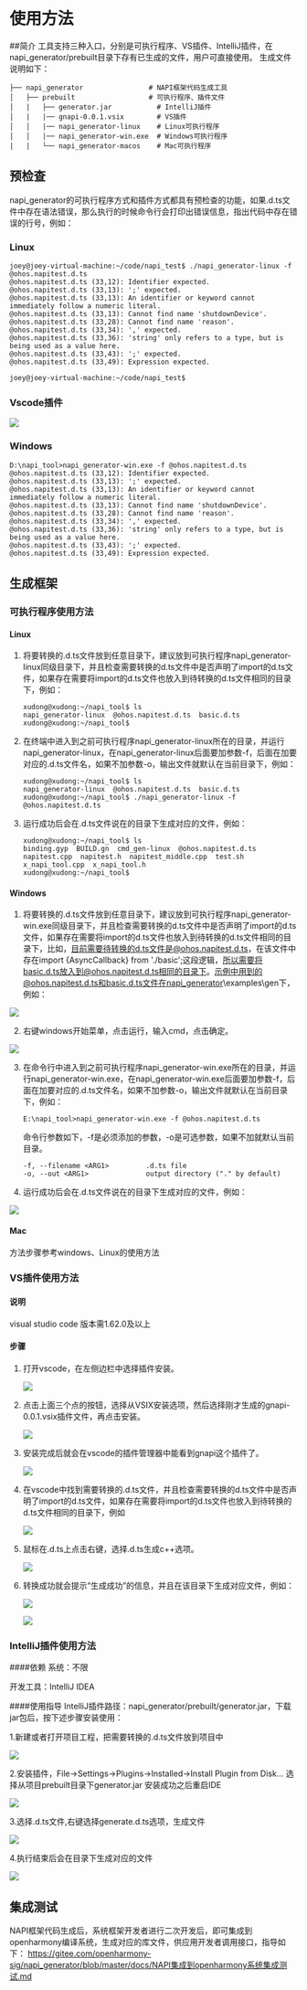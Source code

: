 # 使用方法
##简介
工具支持三种入口，分别是可执行程序、VS插件、IntelliJ插件，在napi_generator/prebuilt目录下存有已生成的文件，用户可直接使用。
生成文件说明如下：

```
├── napi_generator                # NAPI框架代码生成工具
│   ├── prebuilt                  # 可执行程序、插件文件
│   |   ├── generator.jar           # IntelliJ插件
│   |   |── gnapi-0.0.1.vsix        # VS插件
│   │   |── napi_generator-linux    # Linux可执行程序 
│   │   |── napi_generator-win.exe  # Windows可执行程序    
|   |   └── napi_generator-macos    # Mac可执行程序              

```


## 预检查
napi_generator的可执行程序方式和插件方式都具有预检查的功能，如果.d.ts文件中存在语法错误，那么执行的时候命令行会打印出错误信息，指出代码中存在错误的行号，例如：

### Linux

```
joey@joey-virtual-machine:~/code/napi_test$ ./napi_generator-linux -f @ohos.napitest.d.ts
@ohos.napitest.d.ts (33,12): Identifier expected.
@ohos.napitest.d.ts (33,13): ';' expected.
@ohos.napitest.d.ts (33,13): An identifier or keyword cannot immediately follow a numeric literal.
@ohos.napitest.d.ts (33,13): Cannot find name 'shutdownDevice'.
@ohos.napitest.d.ts (33,28): Cannot find name 'reason'.
@ohos.napitest.d.ts (33,34): ',' expected.
@ohos.napitest.d.ts (33,36): 'string' only refers to a type, but is being used as a value here.
@ohos.napitest.d.ts (33,43): ';' expected.
@ohos.napitest.d.ts (33,49): Expression expected.

joey@joey-virtual-machine:~/code/napi_test$ 
```
### Vscode插件

![](figures\pic-plug-in-pre-inspection.png)

### Windows

```
D:\napi_tool>napi_generator-win.exe -f @ohos.napitest.d.ts                                                                      @ohos.napitest.d.ts (33,12): Identifier expected.                                                                              @ohos.napitest.d.ts (33,13): ';' expected.                                                                                    @ohos.napitest.d.ts (33,13): An identifier or keyword cannot immediately follow a numeric literal.                            @ohos.napitest.d.ts (33,13): Cannot find name 'shutdownDevice'.                                                                @ohos.napitest.d.ts (33,28): Cannot find name 'reason'.                                                            @ohos.napitest.d.ts (33,34): ',' expected.                                                                                      @ohos.napitest.d.ts (33,36): 'string' only refers to a type, but is being used as a value here.                                @ohos.napitest.d.ts (33,43): ';' expected.                                                                                      @ohos.napitest.d.ts (33,49): Expression expected.    
```

## 生成框架

### 可执行程序使用方法
#### Linux

1) 将要转换的.d.ts文件放到任意目录下，建议放到可执行程序napi_generator-linux同级目录下，并且检查需要转换的d.ts文件中是否声明了import的d.ts文件，如果存在需要将import的d.ts文件也放入到待转换的d.ts文件相同的目录下，例如：

   ```
   xudong@xudong:~/napi_tool$ ls
   napi_generator-linux  @ohos.napitest.d.ts  basic.d.ts
   xudong@xudong:~/napi_tool$ 

   ```

2) 在终端中进入到之前可执行程序napi_generator-linux所在的目录，并运行napi_generator-linux，在napi_generator-linux后面要加参数-f，后面在加要对应的.d.ts文件名，如果不加参数-o，输出文件就默认在当前目录下，例如：

   ```
   xudong@xudong:~/napi_tool$ ls
   napi_generator-linux  @ohos.napitest.d.ts  basic.d.ts
   xudong@xudong:~/napi_tool$ ./napi_generator-linux -f @ohos.napitest.d.ts 
   
   ```
3) 运行成功后会在.d.ts文件说在的目录下生成对应的文件，例如：

   ```
   xudong@xudong:~/napi_tool$ ls
   binding.gyp  BUILD.gn  cmd_gen-linux  @ohos.napitest.d.ts  napitest.cpp  napitest.h  napitest_middle.cpp  test.sh  x_napi_tool.cpp  x_napi_tool.h
   xudong@xudong:~/napi_tool$ 
   
   ```
#### Windows

1) 将要转换的.d.ts文件放到任意目录下，建议放到可执行程序napi_generator-win.exe同级目录下，并且检查需要转换的d.ts文件中是否声明了import的d.ts文件，如果存在需要将import的d.ts文件也放入到待转换的d.ts文件相同的目录下，比如，目前需要待转换的d.ts文件是@ohos.napitest.d.ts，在该文件中存在import {AsyncCallback} from './basic';这段逻辑，所以需要将basic.d.ts放入到@ohos.napitest.d.ts相同的目录下。示例中用到的@ohos.napitest.d.ts和basic.d.ts文件在napi_generator\examples\gen下，例如：

![](figures/pic-d-ts-location.png)

2) 右键windows开始菜单，点击运行，输入cmd，点击确定。

![](figures/pic-cmd.png)

3. 在命令行中进入到之前可执行程序napi_generator-win.exe所在的目录，并运行napi_generator-win.exe，在napi_generator-win.exe后面要加参数-f，后面在加要对应的.d.ts文件名，如果不加参数-o，输出文件就默认在当前目录下，例如：

   ```
   E:\napi_tool>napi_generator-win.exe -f @ohos.napitest.d.ts
   
   ```

   命令行参数如下，-f是必须添加的参数，-o是可选参数，如果不加就默认当前目录。

   ```
   -f, --filename <ARG1>         .d.ts file                                            -o, --out <ARG1>              output directory ("." by default)
   ```

   

4. 运行成功后会在.d.ts文件说在的目录下生成对应的文件，例如：

![](figures/pic-d-ts-transition.png)



#### Mac
方法步骤参考windows、Linux的使用方法

### VS插件使用方法
#### 说明
visual studio code 版本需1.62.0及以上

#### 步骤

1) 打开vscode，在左侧边栏中选择插件安装。

   ![](figures/pic-plug-in-search.png)

2) 点击上面三个点的按钮，选择从VSIX安装选项，然后选择刚才生成的gnapi-0.0.1.vsix插件文件，再点击安装。

   ![](figures/pic-plug-in-select.png)

3) 安装完成后就会在vscode的插件管理器中能看到gnapi这个插件了。

   ![](figures/pic-plug-in-gnapi.png)

4. 在vscode中找到需要转换的.d.ts文件，并且检查需要转换的d.ts文件中是否声明了import的d.ts文件，如果存在需要将import的d.ts文件也放入到待转换的d.ts文件相同的目录下，例如

   ![](figures/pic-plug-in-select-d-ts.png)

5. 鼠标在.d.ts上点击右键，选择.d.ts生成c++选项。

   ![](figures/pic-plug-in-gen-c++.png)

6. 转换成功就会提示“生成成功”的信息，并且在该目录下生成对应文件，例如：

   ![](figures/pic-plug-in-gen-sucess.png)

   ![](figures/pic-plug-in-gen-result.png)


### IntelliJ插件使用方法
####依赖
系统：不限

开发工具：IntelliJ IDEA

####使用指导
IntelliJ插件路径：napi_generator/prebuilt/generator.jar，下载jar包后，按下述步骤安装使用：

1.新建或者打开项目工程，把需要转换的.d.ts文件放到项目中

![](../figures/IntelliJ_step_one.png)

2.安装插件，File->Settings->Plugins->Installed->Install Plugin from Disk...
选择从项目prebuilt目录下generator.jar
安装成功之后重启IDE

![](../figures/IntelliJ_step_two.png)

3.选择.d.ts文件,右键选择generate.d.ts选项，生成文件

![](../figures/IntelliJ_step_three.png)

4.执行结束后会在目录下生成对应的文件

![](../figures/IntelliJ_step_four.png)


## 集成测试
NAPI框架代码生成后，系统框架开发者进行二次开发后，即可集成到openharmony编译系统，生成对应的库文件，供应用开发者调用接口，指导如下：
https://gitee.com/openharmony-sig/napi_generator/blob/master/docs/NAPI集成到openharmony系统集成测试.md